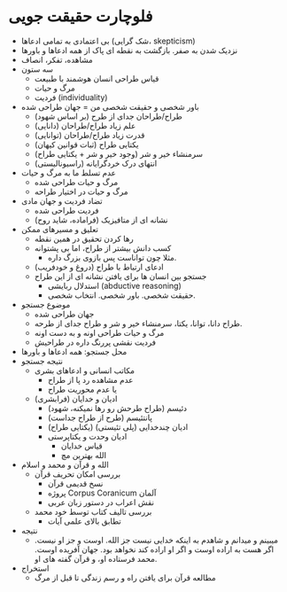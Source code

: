 # فلوچارت حقیقت جویی

- بی اعتمادی به تمامی ادعاها (شک گرایی،‌ skepticism)
- نزدیک شدن به صفر. بازگشت به نقطه ای پاک از همه ادعاها و باورها
- مشاهده، تفکر،‌ انصاف
- سه ستون
  - قیاس طراحی انسان هوشمند با طبیعت
  - مرگ و حیات
  - فردیت (individuality)
- باور شخصی و حقیقت شخصی من = جهان طراحی شده
  - طراح/طراحان جدای از طرح (بر اساس شهود)
  - علم زیاد طراح/طراحان (دانایی)
  - قدرت زیاد طراح/طراحان (توانایی)
  - یکتایی طراح (ثبات قوانین کیهان)
  - سرمنشاء خیر و شر (وجود خیر و شر + یکتایی طراح)
  - انتهای درک خردگرایانه (راسیونالیستی)
- عدم تسلط ما به مرگ و حیات
  - مرگ و حیات طراحی شده
  - مرگ و حیات در اختیار طراحه
- تضاد فردیت و جهان مادی
  - فردیت طراحی شده
  - نشانه ای از متافیزیک (فراماده، شاید روح)
- تعلیق و مسیرهای ممکن
  - رها کردن تحقیق در همین نقطه
  - کسب دانش بیشتر از طراح، اما بی پشتوانه
    - مثلا چون تواناست پس بازوی بزرگ داره. 
  - ادعای ارتباط با طراح (دروغ و خودفریب)
  - جستجو بین انسان ها برای یافتن نشانه ای از این طراح
    - استدلال ربایشی (abductive reasoning)
    - حقیقت شخصی. باور شخصی. انتخاب شخصی.
- موضوع جستجو
  - جهان طراحی شده
  - طراح دانا، توانا، یکتا، سرمنشاء خیر و شر و طراح جدای از طرحه.
  - مرگ و حیات طراحی اونه و به دست اونه
  - فردیت نقشی پررنگ داره در طراحیش
- محل جستجو:‌ همه ادعاها و باورها
- نتیجه جستجو
  - مکاتب انسانی و ادعاهای بشری
    - عدم مشاهده رد پا از طراح
    - یا عدم محوریت طراح
  - ادیان و خدایان (فرابشری)
    - دئیسم (طراح طرحش رو رها نمیکنه، شهود)
    - پانتئیسم (طرح از طراح جداست)
    - ادیان چندخدایی (پلی تئیستی) (یکتایی طراح)
    - ادیان وحدت و یکتاپرستی
      - قیاس خدایان
      - الله بهترین مچ
- الله و قرآن و محمد و اسلام
  - بررسی امکان تحریف قرآن
    - نسخ قدیمی قرآن
    - پروژه Corpus Coranicum آلمان
    - نقش اعراب در دستور زبان عربی
  - بررسی تالیف کتاب توسط خود محمد
    - تطابق بالای علمی آیات
- نتیجه
  - میبینم و میدانم و شاهدم به اینکه خدایی نیست جز الله. اوست و جز او نیست. اگر هست به اراده اوست و اگر او اراده کند نخواهد بود. جهان آفریده اوست. محمد فرستاده او، و قرآن گفته های او.
- استخراج
  - مطالعه قرآن برای یافتن راه و رسم زندگی تا قبل از مرگ
